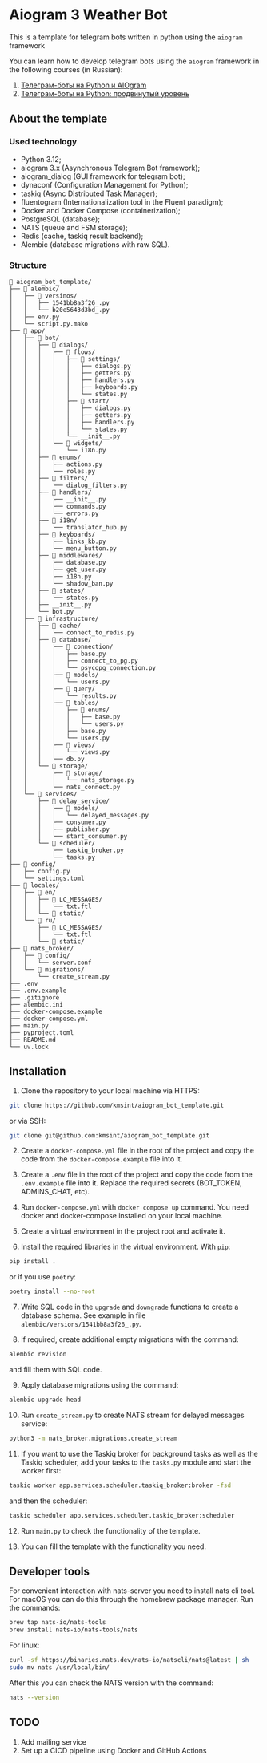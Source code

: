 
# Aiogram 3 Weather Bot

This is a template for telegram bots written in python using the `aiogram` framework


You can learn how to develop telegram bots using the `aiogram` framework in the following courses (in Russian):
1. <a href="https://stepik.org/course/120924/">Телеграм-боты на Python и AIOgram</a>
2. <a href="https://stepik.org/a/153850?utm_source=kmsint_github">Телеграм-боты на Python: продвинутый уровень</a>

## About the template

### Used technology
* Python 3.12;
* aiogram 3.x (Asynchronous Telegram Bot framework);
* aiogram_dialog (GUI framework for telegram bot);
* dynaconf (Configuration Management for Python);
* taskiq (Async Distributed Task Manager);
* fluentogram (Internationalization tool in the Fluent paradigm);
* Docker and Docker Compose (containerization);
* PostgreSQL (database);
* NATS (queue and FSM storage);
* Redis (cache, taskiq result backend);
* Alembic (database migrations with raw SQL).

### Structure

```
📁 aiogram_bot_template/
├── 📁 alembic/
│   ├── 📁 versinos/
│   │   ├── 1541bb8a3f26_.py
│   │   └── b20e5643d3bd_.py
│   ├── env.py
│   └── script.py.mako
├── 📁 app/
│   ├── 📁 bot/
│   │   ├── 📁 dialogs/
│   │   │   ├── 📁 flows/
│   │   │   │   ├── 📁 settings/
│   │   │   │   │   ├── dialogs.py
│   │   │   │   │   ├── getters.py
│   │   │   │   │   ├── handlers.py
│   │   │   │   │   ├── keyboards.py
│   │   │   │   │   └── states.py
│   │   │   │   ├── 📁 start/
│   │   │   │   │   ├── dialogs.py
│   │   │   │   │   ├── getters.py
│   │   │   │   │   ├── handlers.py
│   │   │   │   │   └── states.py
│   │   │   │   └── __init__.py
│   │   │   └── 📁 widgets/
│   │   │       └── i18n.py
│   │   ├── 📁 enums/
│   │   │   ├── actions.py
│   │   │   └── roles.py
│   │   ├── 📁 filters/
│   │   │   └── dialog_filters.py
│   │   ├── 📁 handlers/
│   │   │   ├── __init__.py
│   │   │   ├── commands.py
│   │   │   └── errors.py
│   │   ├── 📁 i18n/
│   │   │   └── translator_hub.py
│   │   ├── 📁 keyboards/
│   │   │   ├── links_kb.py
│   │   │   └── menu_button.py
│   │   ├── 📁 middlewares/
│   │   │   ├── database.py
│   │   │   ├── get_user.py
│   │   │   ├── i18n.py
│   │   │   └── shadow_ban.py
│   │   ├── 📁 states/
│   │   │   └── states.py
│   │   ├── __init__.py
│   │   └── bot.py
│   ├── 📁 infrastructure/
│   │   ├── 📁 cache/
│   │   │   └── connect_to_redis.py
│   │   ├── 📁 database/
│   │   │   ├── 📁 connection/
│   │   │   │   ├── base.py
│   │   │   │   ├── connect_to_pg.py
│   │   │   │   └── psycopg_connection.py
│   │   │   ├── 📁 models/
│   │   │   │   └── users.py
│   │   │   ├── 📁 query/
│   │   │   │   └── results.py
│   │   │   ├── 📁 tables/
│   │   │   │   ├── 📁 enums/
│   │   │   │   │   ├── base.py
│   │   │   │   │   └── users.py
│   │   │   │   ├── base.py
│   │   │   │   └── users.py
│   │   │   ├── 📁 views/
│   │   │   │   └── views.py
│   │   │   └── db.py
│   │   └── 📁 storage/
│   │       ├── 📁 storage/
│   │       │   └── nats_storage.py
│   │       └── nats_connect.py
│   └── 📁 services/
│       ├── 📁 delay_service/
│       │   ├── 📁 models/
│       │   │   └── delayed_messages.py
│       │   ├── consumer.py
│       │   ├── publisher.py
│       │   └── start_consumer.py
│       └── 📁 scheduler/
│           ├── taskiq_broker.py
│           └── tasks.py
├── 📁 config/
│   ├── config.py
│   └── settings.toml
├── 📁 locales/
│   ├── 📁 en/
│   │   ├── 📁 LC_MESSAGES/
│   │   │   └── txt.ftl
│   │   └── 📁 static/
│   └── 📁 ru/
│       ├── 📁 LC_MESSAGES/
│       │   └── txt.ftl
│       └── 📁 static/
├── 📁 nats_broker/
│   ├── 📁 config/
│   │   └── server.conf
│   └── 📁 migrations/
│       └── create_stream.py
├── .env
├── .env.example
├── .gitignore
├── alembic.ini
├── docker-compose.example
├── docker-compose.yml
├── main.py
├── pyproject.toml
├── README.md
└── uv.lock
```

## Installation

1. Clone the repository to your local machine via HTTPS:

```bash
git clone https://github.com/kmsint/aiogram_bot_template.git
```
or via SSH:
```bash
git clone git@github.com:kmsint/aiogram_bot_template.git
```

2. Create a `docker-compose.yml` file in the root of the project and copy the code from the `docker-compose.example` file into it.

3. Create a `.env` file in the root of the project and copy the code from the `.env.example` file into it. Replace the required secrets (BOT_TOKEN, ADMINS_CHAT, etc).

4. Run `docker-compose.yml` with `docker compose up` command. You need docker and docker-compose installed on your local machine.

5. Create a virtual environment in the project root and activate it.

6. Install the required libraries in the virtual environment. With `pip`:
```bash
pip install .
```
or if you use `poetry`:
```bash
poetry install --no-root
```
7. Write SQL code in the `upgrade` and `downgrade` functions to create a database schema. See example in file `alembic/versions/1541bb8a3f26_.py`.

8. If required, create additional empty migrations with the command:
```bash
alembic revision
```
and fill them with SQL code.

9. Apply database migrations using the command:
```bash
alembic upgrade head
```

10. Run `create_stream.py` to create NATS stream for delayed messages service:
```bash
python3 -m nats_broker.migrations.create_stream
```

11. If you want to use the Taskiq broker for background tasks as well as the Taskiq scheduler, add your tasks to the `tasks.py` module and start the worker first:
```bash
taskiq worker app.services.scheduler.taskiq_broker:broker -fsd
```
and then the scheduler:
```bash
taskiq scheduler app.services.scheduler.taskiq_broker:scheduler
```

12. Run `main.py` to check the functionality of the template.

13. You can fill the template with the functionality you need.

## Developer tools

For convenient interaction with nats-server you need to install nats cli tool. For macOS you can do this through the homebrew package manager. Run the commands:
```bash
brew tap nats-io/nats-tools
brew install nats-io/nats-tools/nats
```
For linux:
```bash
curl -sf https://binaries.nats.dev/nats-io/natscli/nats@latest | sh
sudo mv nats /usr/local/bin/
```
After this you can check the NATS version with the command:
```bash
nats --version
```

## TODO

1. Add mailing service
2. Set up a CICD pipeline using Docker and GitHub Actions
